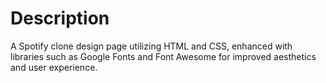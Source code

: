 # Description
A Spotify clone design page utilizing HTML and CSS, enhanced with libraries such as Google Fonts and Font Awesome for improved aesthetics and user experience.